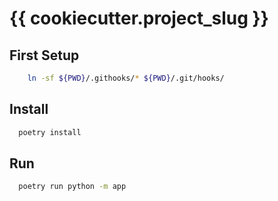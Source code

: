 # {{ cookiecutter.project_slug }}
## First Setup
```bash
    ln -sf ${PWD}/.githooks/* ${PWD}/.git/hooks/
```
## Install
```bash
  poetry install
```
## Run
```bash
  poetry run python -m app
```
